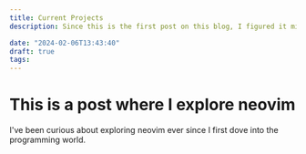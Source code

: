 ```yaml
---
title: Current Projects 
description: Since this is the first post on this blog, I figured it might be a good idea to outline the current projects that I'm working on.

date: "2024-02-06T13:43:40"
draft: true
tags: 
---
```


# This is a post where I explore neovim

I've been curious about exploring neovim ever since I first dove into the programming world. 
